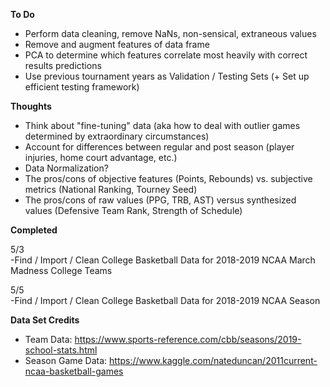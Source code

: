 **To Do**
- Perform data cleaning, remove NaNs, non-sensical, extraneous values
- Remove and augment features  of data frame
- PCA to determine which features correlate most heavily with correct results predictions
- Use previous tournament years as Validation / Testing Sets (+ Set up efficient testing framework)

**Thoughts**
- Think about "fine-tuning" data (aka how to deal with outlier games determined by extraordinary circumstances)
- Account for differences between regular and post season (player injuries, home court advantage, etc.)
- Data Normalization?
- The pros/cons of objective features (Points, Rebounds) vs. subjective metrics (National Ranking, Tourney Seed)
- The pros/cons of raw values (PPG, TRB, AST) versus synthesized values (Defensive Team Rank, Strength of Schedule)

**Completed**

5/3<br>
-Find / Import / Clean College Basketball Data for 2018-2019 NCAA March Madness College Teams

5/5<br>
-Find / Import / Clean College Basketball Data for 2018-2019 NCAA Season

**Data Set Credits**
* Team Data: https://www.sports-reference.com/cbb/seasons/2019-school-stats.html
* Season Game Data: https://www.kaggle.com/nateduncan/2011current-ncaa-basketball-games
